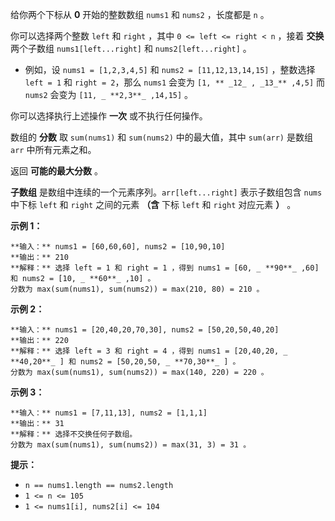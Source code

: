 给你两个下标从 **0** 开始的整数数组 `nums1` 和 `nums2` ，长度都是 `n` 。

你可以选择两个整数 `left` 和 `right` ，其中 `0 <= left <= right < n` ，接着 **交换** 两个子数组
`nums1[left...right]` 和 `nums2[left...right]` 。

  * 例如，设 `nums1 = [1,2,3,4,5]` 和 `nums2 = [11,12,13,14,15]` ，整数选择 `left = 1` 和 `right = 2`，那么 `nums1` 会变为 `[1, ** _12_ , _13_** ,4,5]` 而 `nums2` 会变为 `[11, _ **2,3**_ ,14,15]` 。

你可以选择执行上述操作 **一次** 或不执行任何操作。

数组的 **分数** 取 `sum(nums1)` 和 `sum(nums2)` 中的最大值，其中 `sum(arr)` 是数组 `arr`
中所有元素之和。

返回 **可能的最大分数** 。

**子数组** 是数组中连续的一个元素序列。`arr[left...right]` 表示子数组包含 `nums` 中下标 `left` 和 `right`
之间的元素 **（含** 下标 `left` 和 `right` 对应元素 **）** 。



**示例 1：**

    
    
    **输入：** nums1 = [60,60,60], nums2 = [10,90,10]
    **输出：** 210
    **解释：** 选择 left = 1 和 right = 1 ，得到 nums1 = [60, _ **90**_ ,60] 和 nums2 = [10, _ **60**_ ,10] 。
    分数为 max(sum(nums1), sum(nums2)) = max(210, 80) = 210 。

**示例 2：**

    
    
    **输入：** nums1 = [20,40,20,70,30], nums2 = [50,20,50,40,20]
    **输出：** 220
    **解释：** 选择 left = 3 和 right = 4 ，得到 nums1 = [20,40,20, _ **40,20**_ ] 和 nums2 = [50,20,50, _ **70,30**_ ] 。
    分数为 max(sum(nums1), sum(nums2)) = max(140, 220) = 220 。
    

**示例 3：**

    
    
    **输入：** nums1 = [7,11,13], nums2 = [1,1,1]
    **输出：** 31
    **解释：** 选择不交换任何子数组。
    分数为 max(sum(nums1), sum(nums2)) = max(31, 3) = 31 。
    



**提示：**

  * `n == nums1.length == nums2.length`
  * `1 <= n <= 105`
  * `1 <= nums1[i], nums2[i] <= 104`

